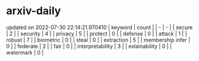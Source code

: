 # arxiv-daily
updated on 2022-07-30 22:14:21.970410
| keyword | count |
| - | - |
| secure | 2 |
| security | 4 |
| privacy | 5 |
| protect | 0 |
| defense | 0 |
| attack | 1 |
| robust | 7 |
| biometric | 0 |
| steal | 0 |
| extraction | 5 |
| membership infer | 0 |
| federate | 2 |
| fair | 0 |
| interpretability | 3 |
| exlainability | 0 |
| watermark | 0 |
